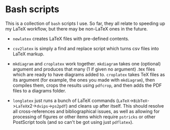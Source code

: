 # Bash scripts
This is a collection of `bash` scripts I use. So far, they all relate to speeding up my LaTeX workflow, but there may be non-LaTeX ones in the future.

* `newlatex` creates LaTeX files with pre-defined contents.

* `csv2latex` is simply a find and replace script which turns csv files into LaTeX markup.

* `mkdiagram` and `croplatex` work together. `mkdiagram` takes one (optional) argument and produces that many (1 if given no argument)  .tex files which are ready to have diagrams added to. `croplatex` takes TeX files as its argument (for example, the ones you made with `mkdiagram`), then compiles them, crops the results using `pdfcrop`, and then adds the PDF files to a diagrams folder.

* `longlatex` just runs a bunch of LaTeX commands (`LaTeX`->`BibTeX`->`LaTeX`x2->`dvips`->`ps2pdf`) and cleans up after itself. This should resolve all cross-references and bibliographical issues, as well as allowing for processing of figures or other items which require `pstricks` or other PostScript tools (and so can't be got using just `pdflatex`).
